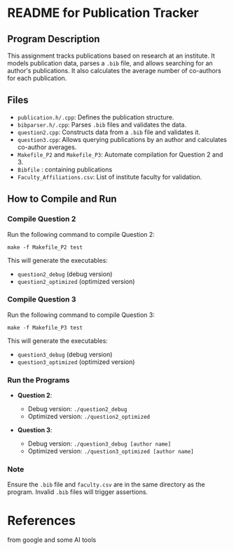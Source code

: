 
# README for Publication Tracker

## Program Description
This assignment tracks publications based on research at an institute. It models publication data, parses a `.bib` file, and allows searching for an author's publications. It also calculates the average number of co-authors for each publication.

## Files
- `publication.h/.cpp`: Defines the publication structure.
- `bibparser.h/.cpp`: Parses `.bib` files and validates the data.
- `question2.cpp`: Constructs data from a `.bib` file and validates it.
- `question3.cpp`: Allows querying publications by an author and calculates co-author averages.
- `Makefile_P2` and `Makefile_P3`: Automate compilation for Question 2 and 3.
- `Bibfile` : containing publications
- `Faculty_Affiliations.csv`: List of institute faculty for validation.

## How to Compile and Run

### Compile Question 2
Run the following command to compile Question 2:
```
make -f Makefile_P2 test
```
This will generate the executables:
- `question2_debug` (debug version)
- `question2_optimized` (optimized version)

### Compile Question 3
Run the following command to compile Question 3:
```
make -f Makefile_P3 test
```
This will generate the executables:
- `question3_debug` (debug version)
- `question3_optimized` (optimized version)

### Run the Programs
- **Question 2**: 
  - Debug version: `./question2_debug`
  - Optimized version: `./question2_optimized`

- **Question 3**: 
  - Debug version: `./question3_debug [author name]`
  - Optimized version: `./question3_optimized [author name]`

### Note
Ensure the `.bib` file and `faculty.csv` are in the same directory as the program. Invalid `.bib` files will trigger assertions.

# References
from google and some AI tools